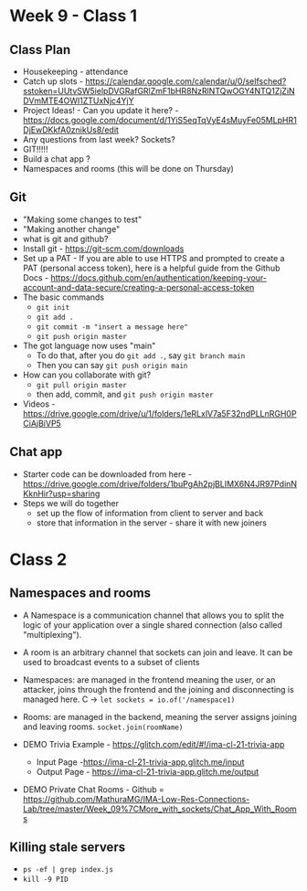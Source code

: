 # Week 9 - Class 1

## Class Plan
* Housekeeping - attendance
* Catch up slots - https://calendar.google.com/calendar/u/0/selfsched?sstoken=UUtvSW5ielpDVGRafGRlZmF1bHR8NzRlNTQwOGY4NTQ1ZjZiNDVmMTE4OWI1ZTUxNjc4YjY
* Project Ideas! - Can you update it here? - https://docs.google.com/document/d/1YiS5eqTqVyE4sMuyFe05MLpHR1DjEwDKkfA0znikUs8/edit
* Any questions from last week? Sockets?
* GIT!!!!!
* Build a chat app ?
* Namespaces and rooms (this will be done on Thursday)

## Git
* "Making some changes to test"
* "Making another change"
* what is git and github?
* Install git - https://git-scm.com/downloads
* Set up a PAT - If you are able to use HTTPS and prompted to create a PAT (personal access token), here is a helpful guide from the Github Docs - https://docs.github.com/en/authentication/keeping-your-account-and-data-secure/creating-a-personal-access-token
* The basic commands
  * `git init`
  * `git add .`
  * `git commit -m "insert a message here"`
  * `git push origin master `
* The got language now uses "main"
  * To do that, after you do `git add .`, say `git branch main`
  * Then you can say `git push origin main`
* How can you collaborate with git?
  * `git pull origin master`
  * then add, commit, and `git push origin master`
* Videos - https://drive.google.com/drive/u/1/folders/1eRLxlV7a5F32ndPLLnRGH0PCiAjBiVP5

## Chat app
* Starter code can be downloaded from here - https://drive.google.com/drive/folders/1buPgAh2pjBLIMX6N4JR97PdinNKknHir?usp=sharing
* Steps we will do together
  * set up the flow of information from client to server and back
  * store that information in the server - share it with new joiners

# Class 2

## Namespaces and rooms
* A Namespace is a communication channel that allows you to split the logic of your application over a single shared connection (also called "multiplexing").
* A room is an arbitrary channel that sockets can join and leave. It can be used to broadcast events to a subset of clients
* Namespaces: are managed in the frontend meaning the user, or an attacker, joins through the frontend and the joining and disconnecting is managed here. C -> `let sockets = io.of('/namespace1)`
* Rooms: are managed in the backend, meaning the server assigns joining and leaving rooms. `socket.join(roomName)`

* DEMO Trivia Example - https://glitch.com/edit/#!/ima-cl-21-trivia-app 
  * Input Page -https://ima-cl-21-trivia-app.glitch.me/input
  * Output Page - https://ima-cl-21-trivia-app.glitch.me/output
* DEMO Private Chat Rooms - Github = https://github.com/MathuraMG/IMA-Low-Res-Connections-Lab/tree/master/Week_09%7CMore_with_sockets/Chat_App_With_Rooms 

## Killing stale servers
* `ps -ef | grep index.js`
* `kill -9 PID`

